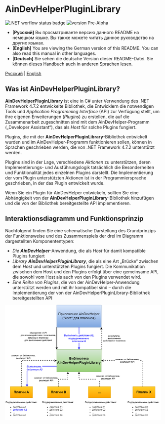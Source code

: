 # AinDevHelperPluginLibrary

![.NET worflow status badge](https://github.com/AllineedRu/AinDevHelperPluginLibrary/actions/workflows/dotnet.yml/badge.svg?branch=master)
![version Pre-Alpha](https://img.shields.io/badge/version-Pre--Alpha-red)

* **[Русский]** Вы просматриваете версию данного README на немецком языке. Вы также можете читать данное руководство на других языках.
* **[English]** You are viewing the German version of this README. You can also read this manual in other languages.
* **[Deutsch]** Sie sehen die deutsche Version dieser README-Datei. Sie können dieses Handbuch auch in anderen Sprachen lesen.

[Русский](README-ru.md) | [English](README.md)

## Was ist AinDevHelperPluginLibrary?

**AinDevHelperPluginLibrary** ist eine in C# unter Verwendung des .NET Framework 4.7.2 entwickelte Bibliothek, die Entwicklern 
die notwendigen Tools und *Application Programming Interface* (API) zur Verfügung stellt, um ihre eigenen Erweiterungen (*Plugins*) zu erstellen, 
die auf die Zusammenarbeit zugeschnitten sind mit dem AinDevHelper-Programm („Developer Assistant“), das als *Host* für solche Plugins fungiert.

Plugins, die mit der **AinDevHelperPluginLibrary**-Bibliothek entwickelt wurden und im AinDevHelper-Programm funktionieren sollen, können in Sprachen 
geschrieben werden, die von .NET Framework 4.7.2 unterstützt werden.

Plugins sind in der Lage, verschiedene *Aktionen* zu unterstützen, deren Implementierungs- und Ausführungslogik tatsächlich die Besonderheiten 
und Funktionalität jedes einzelnen Plugins darstellt. Die Implementierung der vom Plugin unterstützten Aktionen ist in der Programmiersprache geschrieben, 
in der das Plugin entwickelt wurde.

Wenn Sie ein Plugin für AinDevHelper entwickeln, sollten Sie eine Abhängigkeit von der **AinDevHelperPluginLibrary**-Bibliothek hinzufügen und die 
von der Bibliothek bereitgestellte API implementieren.

## Interaktionsdiagramm und Funktionsprinzip

Nachfolgend finden Sie eine schematische Darstellung des Grundprinzips der Funktionsweise und des Zusammenspiels der drei im Diagramm dargestellten Komponententypen:

* *Die **AinDevHelper***-Anwendung, die als *Host* für damit kompatible Plugins fungiert
* *Library **AinDevHelperPluginLibrary***, die als eine Art „Brücke“ zwischen dem *Host* und unterstützten Plugins fungiert. Die Kommunikation zwischen dem Host und den Plugins erfolgt über eine gemeinsame API, die sowohl vom Host als auch von den Plugins verwendet wird.
* *Eine Reihe von Plugins*, die von der AinDevHelper-Anwendung unterstützt werden und mit ihr kompatibel sind – durch die Implementierung der von der AinDevHelperPluginLibrary-Bibliothek bereitgestellten API


![Принцип работы библиотеки](docs/images/principle-of-work-1-ru.drawio.png)